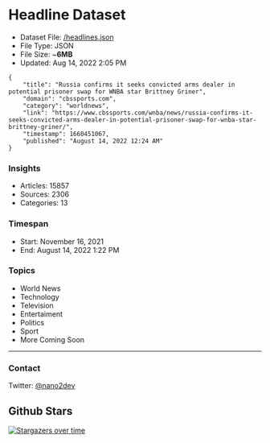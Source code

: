 # Headline Dataset

- Dataset File: [/headlines.json](https://raw.githubusercontent.com/fwd/news/master/headlines.json) 
- File Type: JSON
- File Size: ~**6MB**
- Updated: Aug 14, 2022 2:05 PM

```
{
    "title": "Russia confirms it seeks convicted arms dealer in potential prisoner swap for WNBA star Brittney Griner",
    "domain": "cbssports.com",
    "category": "worldnews",
    "link": "https://www.cbssports.com/wnba/news/russia-confirms-it-seeks-convicted-arms-dealer-in-potential-prisoner-swap-for-wnba-star-brittney-griner/",
    "timestamp": 1660451067,
    "published": "August 14, 2022 12:24 AM"
}
```

### Insights

- Articles: 15857
- Sources: 2306
- Categories: 13

### Timespan

- Start: November 16, 2021
- End: August 14, 2022 1:22 PM

### Topics

- World News
- Technology
- Television
- Entertaiment
- Politics
- Sport
- More Coming Soon

---

### Contact 

Twitter: [@nano2dev](https://twitter.com/nano2dev)

## Github Stars

[![Stargazers over time](https://starchart.cc/fwd/news.svg)](https://starchart.cc/fwd/news)
	